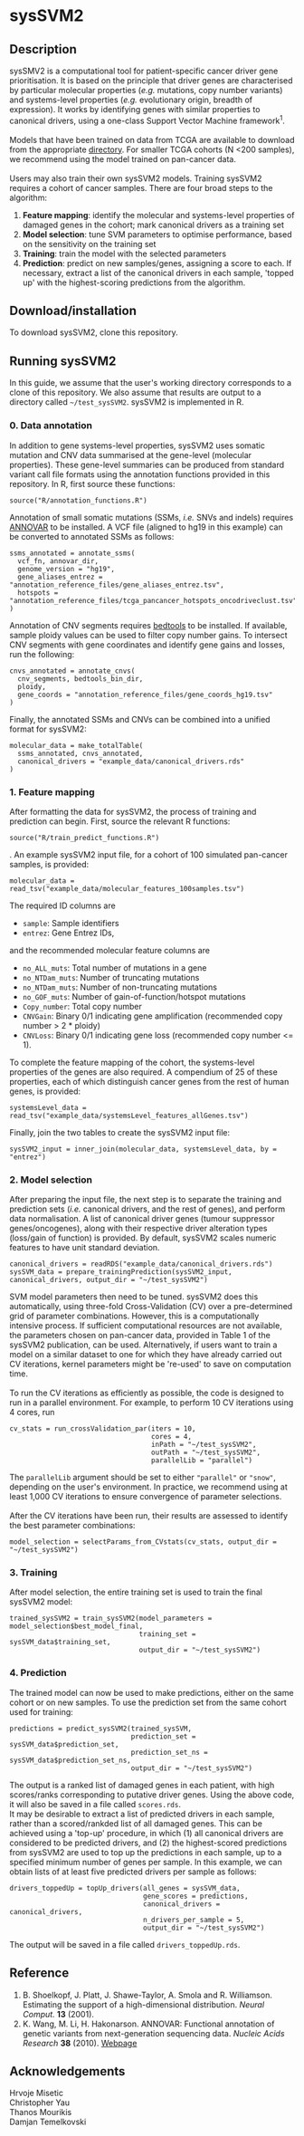 # sysSVM2

## Description
sysSMV2 is a computational tool for patient-specific cancer driver gene prioritisation. It is based on the principle that driver genes are characterised by particular molecular properties (*e.g.* mutations, copy number variants) and systems-level properties (*e.g.* evolutionary origin, breadth of expression). It works by identifying genes with similar properties to canonical drivers, using a one-class Support Vector Machine framework<sup>1</sup>.
\
\
Models that have been trained on data from TCGA are available to download from the appropriate [directory](trained_models). For smaller TCGA cohorts (N <200 samples), we recommend using the model trained on pan-cancer data. 
\
\
Users may also train their own sysSVM2 models. Training sysSVM2 requires a cohort of cancer samples. There are four broad steps to the algorithm: 
1. **Feature mapping**: identify the molecular and systems-level properties of damaged genes in the cohort; mark canonical drivers as a training set
1. **Model selection**: tune SVM parameters to optimise performance, based on the sensitivity on the training set 
1. **Training**: train the model with the selected parameters
1. **Prediction**: predict on new samples/genes, assigning a score to each. If necessary, extract a list of the canonical drivers in each sample, 'topped up' with the highest-scoring predictions from the algorithm.

[//]: # (end list)

## Download/installation
To download sysSVM2, clone this repository.

## Running sysSVM2
In this guide, we assume that the user's working directory corresponds to a clone of this repository. We also assume that results are output to a directory called ```~/test_sysSVM2```. sysSVM2 is implemented in R.

### 0. Data annotation
In addition to gene systems-level properties, sysSVM2 uses somatic mutation and CNV data summarised at the gene-level (molecular properties). These gene-level summaries can be produced from standard variant call file formats using the annotation functions provided in this repository. In R, first source these functions:
```
source("R/annotation_functions.R")
```
Annotation of small somatic mutations (SSMs, *i.e.* SNVs and indels) requires [ANNOVAR](https://doc-openbio.readthedocs.io/projects/annovar/en/latest/) to be installed. A VCF file (aligned to  hg19 in this example) can be converted to annotated SSMs as follows:
```
ssms_annotated = annotate_ssms(
  vcf_fn, annovar_dir, 
  genome_version = "hg19", 
  gene_aliases_entrez = "annotation_reference_files/gene_aliases_entrez.tsv", 
  hotspots = "annotation_reference_files/tcga_pancancer_hotspots_oncodriveclust.tsv"
)
```
Annotation of CNV segments requires [bedtools](https://bedtools.readthedocs.io/en/latest/) to be installed. If available, sample ploidy values can be used to filter copy number gains. To intersect CNV segments with gene coordinates and identify gene gains and losses, run the following:
```
cnvs_annotated = annotate_cnvs(
  cnv_segments, bedtools_bin_dir,
  ploidy, 
  gene_coords = "annotation_reference_files/gene_coords_hg19.tsv"
)
```
Finally, the annotated SSMs and CNVs can be combined into a unified format for sysSVM2:
```
molecular_data = make_totalTable(
  ssms_annotated, cnvs_annotated, 
  canonical_drivers = "example_data/canonical_drivers.rds"
)
```

### 1. Feature mapping
After formatting the data for sysSVM2, the process of training and prediction can begin. First, source the relevant R functions:
```
source("R/train_predict_functions.R")
```
. An example sysSVM2 input file, for a cohort of 100 simulated pan-cancer samples, is provided: 
```
molecular_data = read_tsv("example_data/molecular_features_100samples.tsv")
```
The required ID columns are
* ```sample```: Sample identifiers
* ```entrez```: Gene Entrez IDs,

[//]: # (end list)

and the recommended molecular feature columns are
* ```no_ALL_muts```: Total number of mutations in a gene
* ```no_NTDam_muts```: Number of truncating mutations
* ```no_NTDam_muts```: Number of non-truncating mutations
* ```no_GOF_muts```: Number of gain-of-function/hotspot mutations
* ```Copy_number```: Total copy number
* ```CNVGain```: Binary 0/1 indicating gene amplification (recommended copy number > 2 * ploidy)
* ```CNVLoss```: Binary 0/1 indicating gene loss (recommended copy number <= 1).

[//]: # (end list)

To complete the feature mapping of the cohort, the systems-level properties of the genes are also required. A compendium of 25 of these properties, each of which distinguish cancer genes from the rest of human genes, is provided: 
```
systemsLevel_data = read_tsv("example_data/systemsLevel_features_allGenes.tsv")
``` 
Finally, join the two tables to create the sysSVM2 input file: 
```
sysSVM2_input = inner_join(molecular_data, systemsLevel_data, by = "entrez")
```
### 2. Model selection
After preparing the input file, the next step is to separate the training and prediction sets (*i.e.* canonical drivers, and the rest of genes), and perform data normalisation. A list of canonical driver genes (tumour suppressor genes/oncogenes), along with their respective driver alteration types (loss/gain of function) is provided. By default, sysSVM2 scales numeric features to have unit standard deviation.
```
canonical_drivers = readRDS("example_data/canonical_drivers.rds")
sysSVM_data = prepare_trainingPrediction(sysSVM2_input, canonical_drivers, output_dir = "~/test_sysSVM2")
```
SVM model parameters then need to be tuned. sysSVM2 does this automatically, using three-fold Cross-Validation (CV) over a pre-determined grid of parameter combinations. However, this is a computationally intensive process. If sufficient computational resources are not available, the parameters chosen on pan-cancer data, provided in Table 1 of the sysSVM2 publication, can be used. Alternatively, if users want to train a model on a similar dataset to one for which they have already carried out CV iterations, kernel parameters might be 're-used' to save on computation time.  
\
To run the CV iterations as efficiently as possible, the code is designed to run in a parallel environment. For example, to perform 10 CV iterations using 4 cores, run
```
cv_stats = run_crossValidation_par(iters = 10,
                                   cores = 4, 
                                   inPath = "~/test_sysSVM2",
                                   outPath = "~/test_sysSVM2",
                                   parallelLib = "parallel")
```
The ```parallelLib``` argument should be set to either ```"parallel"``` or ```"snow"```, depending on the user's environment. In practice, we recommend using at least 1,000 CV iterations to ensure convergence of parameter selections. 
\
\
After the CV iterations have been run, their results are assessed to identify the best parameter combinations:
```
model_selection = selectParams_from_CVstats(cv_stats, output_dir = "~/test_sysSVM2")
```
### 3. Training
After model selection, the entire training set is used to train the final sysSVM2 model:
```
trained_sysSVM2 = train_sysSVM2(model_parameters = model_selection$best_model_final, 
                                training_set = sysSVM_data$training_set, 
                                output_dir = "~/test_sysSVM2")
```
### 4. Prediction
The trained model can now be used to make predictions, either on the same cohort or on new samples. To use the prediction set from the same cohort used for training:
```
predictions = predict_sysSVM2(trained_sysSVM, 
                              prediction_set = sysSVM_data$prediction_set, 
                              prediction_set_ns = sysSVM_data$prediction_set_ns, 
                              output_dir = "~/test_sysSVM2")
```
The output is a ranked list of damaged genes in each patient, with high scores/ranks corresponding to putative driver genes. Using the above code, it will also be saved in a file called ```scores.rds```.
\
It may be desirable to extract a list of predicted drivers in each sample, rather than a scored/rankded list of all damaged genes. This can be achieved using a 'top-up' procedure, in which (1) all canonical drivers are considered to be predicted drivers, and (2) the highest-scored predictions from sysSVM2 are used to top up the predictions in each sample, up to a specified minimum number of genes per sample. In this example, we can obtain lists of at least five predicted drivers per sample as follows:
```
drivers_toppedUp = topUp_drivers(all_genes = sysSVM_data,
                                 gene_scores = predictions,
                                 canonical_drivers = canonical_drivers,
                                 n_drivers_per_sample = 5,
                                 output_dir = "~/test_sysSVM2")
```
The output will be saved in a file called ```drivers_toppedUp.rds```.


## Reference
1. B. Shoelkopf, J. Platt, J. Shawe-Taylor, A. Smola and R. Williamson. Estimating the support of a high-dimensional distribution. *Neural Comput.* **13** (2001). 
2. K. Wang, M. Li, H. Hakonarson. ANNOVAR: Functional annotation of genetic variants from next-generation sequencing data. *Nucleic Acids Research* **38** (2010). [Webpage](https://doc-openbio.readthedocs.io/projects/annovar/en/latest/)

[//]: # (end list)


## Acknowledgements
Hrvoje Misetic\
Christopher Yau\
Thanos Mourikis\
Damjan Temelkovski

